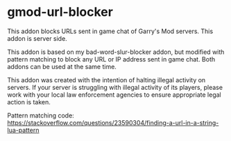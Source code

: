 # gmod-url-blocker
This addon blocks URLs sent in game chat of Garry's Mod servers. This addon is server side.

This addon is based on my bad-word-slur-blocker addon, but modified with pattern matching to block any URL or IP address sent in game chat. Both addons can be used at the same time.

This addon was created with the intention of halting illegal activity on servers. If your server is struggling with illegal activity of its players, please work with your local law enforcement agencies to ensure appropriate legal action is taken.

Pattern matching code: https://stackoverflow.com/questions/23590304/finding-a-url-in-a-string-lua-pattern
